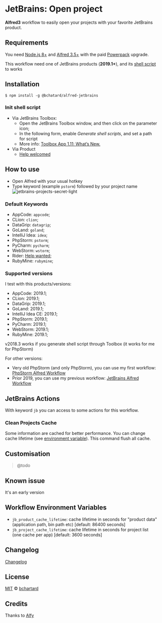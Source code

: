 JetBrains: Open project
========================

__Alfred3__ workflow to easily open your projects with your favorite JetBrains product.


## Requirements
You need [Node.js 8+](https://nodejs.org) and [Alfred 3.5+](https://www.alfredapp.com) with the paid [Powerpack](https://www.alfredapp.com/powerpack/) upgrade.

This workflow need one of JetBrains products (__2019.1+__), and its [shell script](#init-shell-script) to works


## Installation
```shell
$ npm install -g @bchatard/alfred-jetbrains
```

### Init shell script
* Via JetBrains Toolbox:
    * Open the JetBrains Toolbox window, and then click on the parameter icon;
    * In the following form, enable _Generate shell scripts_, and set a path for script
    * More info: [Toolbox App 1.11: What’s New.](https://blog.jetbrains.com/blog/2018/08/23/toolbox-app-1-11-whats-new/)
* Via Product
    * [Help welcomed](https://github.com/bchatard/alfred-jetbrains/issues/1)


## How to use
* Open Alfred with your usual hotkey
* Type keyword (example `pstorm`) followed by your project name
![jetbrains-projects-secret-light](https://raw.githubusercontent.com/bchatard/alfred-jetbrains/master/doc/img/jetbrains-projects-secret-light.png)


### Default Keywords
 * AppCode: `appcode`;
 * CLion: `clion`;
 * DataGrip: `datagrip`;
 * GoLand: `goland`;
 * IntelliJ Idea: `idea`;
 * PhpStorm: `pstorm`;
 * PyCharm: `pycharm`;
 * WebStorm: `wstorm`;
 * Rider: [Help wanted](https://github.com/bchatard/alfred-jetbrains/issues/5);
 * RubyMine: `rubymine`;


### Supported versions
I test with this products/versions:

* AppCode: 2019.1;
* CLion: 2019.1;
* DataGrip: 2019.1;
* GoLand: 2019.1;
* IntelliJ Idea CE: 2019.1;
* PhpStorm: 2019.1;
* PyCharm: 2019.1;
* WebStorm: 2019.1;
* RubyMine: 2019.1;

v2018.3 works if you generate shell script through Toolbox (it works for me for PhpStorm)

For other versions:
* Very old PhpStorm (and only PhpStorm), you can use my first workflow: [PhpStorm Alfred Workflow](https://github.com/bchatard/phpstorm-alfred-workflow)
* Prior 2019, you can use my previous workflow: [JetBrains Alfred Workflow](https://github.com/bchatard/jetbrains-alfred-workflow)


## JetBrains Actions
With keyword `jb` you can access to some actions for this workflow.


### Clean Projects Cache
Some information are cached for better performance. You can change cache lifetime (see [environment variable](#workflow-environment-variables)). This command flush all cache.


## Customisation
> @todo

## Known issue
It's an early version


## Workflow Environment Variables
* `jb_product_cache_lifetime`: cache lifetime in seconds for "product data" (application path, bin path etc) [default: 86400 seconds]
* `jb_project_cache_lifetime`: cache lifetime in seconds for project list (one cache per app) [default: 3600 seconds]


## Changelog
[Changelog](https://github.com/bchatard/alfred-jetbrains/releases)


## License
[MIT](LICENSE) © [bchartard](https://github.com/bchatard)


## Credits
Thanks to [Alfy](https://github.com/sindresorhus/alfy)
